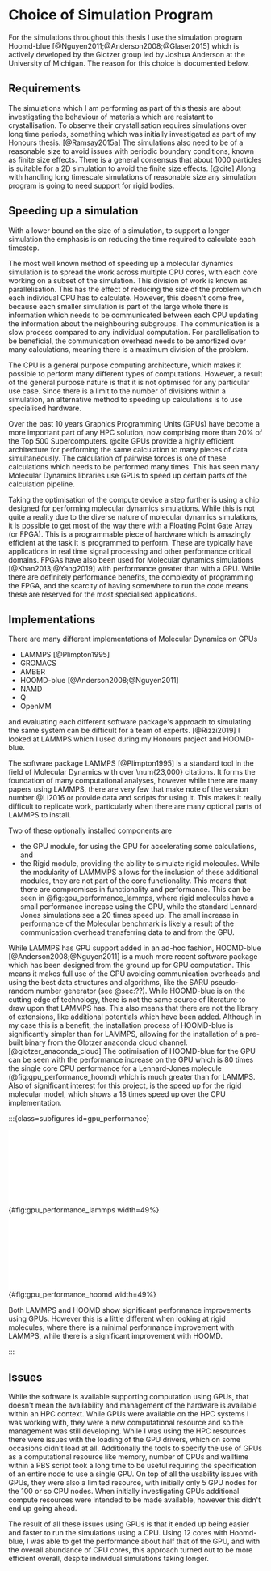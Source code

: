 # Choice of Simulation Program

For the simulations throughout this thesis
I use the simulation program Hoomd-blue [@Nguyen2011;@Anderson2008;@Glaser2015]
which is actively developed by the Glotzer group
led by Joshua Anderson at the University of Michigan.
The reason for this choice is documented below.

## Requirements

The simulations which I am performing as part of this thesis
are about investigating the behaviour of materials
which are resistant to crystallisation.
To observe their crystallisation requires simulations
over long time periods,
something which was initially investigated
as part of my Honours thesis. [@Ramsay2015a]
The simulations also need to be of a reasonable size
to avoid issues with periodic boundary conditions,
known as finite size effects.
There is a general consensus that about 1000 particles
is suitable for a 2D simulation to avoid the
finite size effects. [@cite]
Along with handling long timescale simulations of reasonable size
any simulation program is going to need
support for rigid bodies.

## Speeding up a simulation

With a lower bound on the size of a simulation,
to support a longer simulation
the emphasis is on reducing the time required
to calculate each timestep.

The most well known method of speeding up
a molecular dynamics simulation
is to spread the work across multiple CPU cores,
with each core working on a subset of the simulation.
This division of work is known as parallelisation.
This has the effect of reducing the size of the problem
which each individual CPU has to calculate.
However, this doesn't come free,
because each smaller simulation is part of the large whole
there is information which needs to be communicated between each CPU
updating the information about the neighbouring subgroups.
The communication is a slow process compared to any individual computation.
For parallelisation to be beneficial,
the communication overhead needs to be amortized over many calculations,
meaning there is a maximum division of the problem.

The CPU is a general purpose computing architecture,
which makes it possible to perform
many different types of computations.
However, a result of the general purpose nature
is that it is not optimised for any particular use case.
Since there is a limit to
the number of divisions within a simulation,
an alternative method to speeding up calculations
is to use specialised hardware.

Over the past 10 years Graphics Programming Units (GPUs)
have become a more important part of any HPC solution,
now comprising more than 20% of the Top 500 Supercomputers. @cite
GPUs provide a highly efficient architecture
for performing the same calculation
to many pieces of data simultaneously.
The calculation of pairwise forces is one of these calculations
which needs to be performed many times.
This has seen many Molecular Dynamics libraries
use GPUs to speed up certain parts of the calculation pipeline.

Taking the optimisation of the compute device a step further
is using a chip designed for performing molecular dynamics simulations.
While this is not quite a reality
due to the diverse nature of molecular dynamics simulations,
it is possible to get most of the way there with a
Floating Point Gate Array (or FPGA).
This is a programmable piece of hardware
which is amazingly efficient at the task
it is programmed to perform.
These are typically have applications in
real time signal processing
and other performance critical domains.
FPGAs have also been used for Molecular dynamics simulations [@Khan2013;@Yang2019]
with performance greater than with a GPU.
While there are definitely performance benefits,
the complexity of programming the FPGA,
and the scarcity of having somewhere to run the code
means these are reserved for the most specialised applications.

## Implementations

There are many different implementations of Molecular Dynamics on GPUs

- LAMMPS [@Plimpton1995]
- GROMACS
- AMBER
- HOOMD-blue [@Anderson2008;@Nguyen2011]
- NAMD
- Q
- OpenMM

and evaluating each different software package's approach
to simulating the same system can be difficult for a team of experts. [@Rizzi2019]
I looked at LAMMPS which I used during my Honours project and HOOMD-blue.

The software package LAMMPS [@Plimpton1995]
is a standard tool in the field of Molecular Dynamics
with over \num{23,000} citations.
It forms the foundation of many computational analyses,
however while there are many papers using LAMMPS,
there are very few that make note of
the version number @Li2016
or provide data and scripts for using it.
This makes it really difficult to replicate work,
particularly when there are many
optional parts of LAMMPS to install.

Two of these optionally installed components are

- the GPU module, for using the GPU for accelerating some calculations, and
- the Rigid module, providing the ability to simulate rigid molecules.
While the modularity of LAMMMPS allows for
the inclusion of these additional modules,
they are not part of the core functionality.
This means that there are compromises
in functionality and performance.
This can be seen in @fig:gpu_performance_lammps,
where rigid molecules have
a small performance increase using the GPU,
while the standard Lennard-Jones simulations
see a 20 times speed up.
The small increase in performance of the Molecular benchmark
is likely a result of the communication overhead
transferring data to and from the GPU.

While LAMMPS has GPU support added in an ad-hoc fashion,
HOOMD-blue [@Anderson2008;@Nguyen2011] is a much more recent software package
which has been designed from the ground up for GPU computation.
This means it makes full use of the GPU
avoiding communication overheads
and using the best data structures and algorithms,
like the SARU pseudo-random number generator (see @sec:??).
While HOOMD-blue is on the cutting edge of technology,
there is not the same source of literature to draw upon that LAMMPS has.
This also means that there are not the library of extensions,
like additional potentials which have been added.
Although in my case this is a benefit,
the installation process of HOOMD-blue
is significantly simpler than for LAMMPS,
allowing for the installation of a pre-built binary
from the Glotzer anaconda cloud channel. [@glotzer_anaconda_cloud]
The optimisation of HOOMD-blue for the GPU
can be seen with the performance increase on the GPU
which is 80 times the single core CPU performance
for a Lennard-Jones molecule (@fig:gpu_performance_hoomd)
which is much greater than for LAMMPS.
Also of significant interest for this project,
is the speed up for the rigid molecular model,
which shows a 18 times speed up over the CPU implementation.

:::{class=subfigures id=gpu_performance}

![Comparison of CPU and GPU implementations of
LAMMPS](../02_Methods/figures/lammps_relative_performance.pdf){#fig:gpu_performance_lammps width=49%}
![Comparison of CPU and GPU implementations of
HOOMD](../02_Methods/figures/hoomd_relative_performance.pdf){#fig:gpu_performance_hoomd
width=49%}

Both LAMMPS and HOOMD show significant performance improvements using GPUs.
However this is a little different when looking at rigid molecules,
where there is a minimal performance improvement with LAMMPS,
while there is a significant improvement with HOOMD.

:::

## Issues

While the software is available supporting computation using GPUs,
that doesn't mean the availability and management
of the hardware is available within an HPC context.
While GPUs were available on the HPC systems I was working with,
they were a new computational resource
and so the management was still developing.
While I was using the HPC resources there were
issues with the loading of the GPU drivers,
which on some occasions didn't load at all.
Additionally the tools to specify
the use of GPUs as a computational resource
like memory, number of CPUs and walltime
within a PBS script took a long time to be useful
requiring the specification of an entire node
to use a single GPU.
On top of all the usability issues with GPUs,
they were also a limited resource,
with initially only 5 GPU nodes
for the 100 or so CPU nodes.
When initially investigating GPUs
additional compute resources were intended to be made available,
however this didn't end up going ahead.

The result of all these issues using GPUs is that
it ended up being easier and faster to run the simulations using a CPU.
Using 12 cores with Hoomd-blue,
I was able to get the performance about half that of the GPU,
and with the overall abundance of CPU cores,
this approach turned out to be more efficient overall,
despite individual simulations taking longer.
